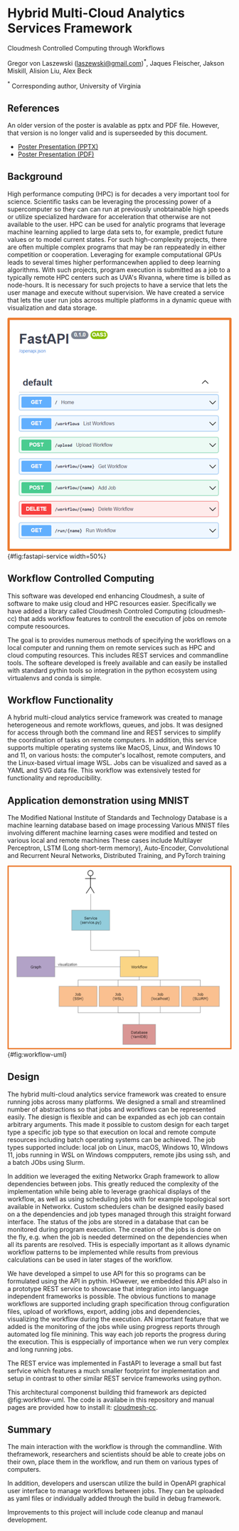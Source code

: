 # Hybrid Multi-Cloud Analytics Services Framework

Cloudmesh Controlled Computing through Workflows

Gregor von Laszewski (laszewski@gmail.com)$^*$,
Jaques Fleischer,
Jakson Miskill,
Alision Liu,
Alex Beck

$^*$ Corresponding author, University of Virginia

## References

An older version of the poster is avalable as pptx and PDF file. However, that version is no longer valid and is superseeded by this document.

* [Poster Presentation (PPTX)](https://github.com/cloudmesh/cloudmesh-cc/raw/main/documents/analytics-service.pptx)
* [Poster Presentation (PDF)](https://github.com/cloudmesh/cloudmesh-cc/raw/main/documents/analytics-service.pdf)

## Background

High performance computing (HPC) is for decades a very important
tool for science. Scientific tasks can be leveraging the processing power of a supercomputer so they can can
run at previously unobtainable high speeds or utilize specialized hardware for acceleration that otherwise are not available to the user. HPC can be used for
analytic programs that leverage  machine learning applied to large data sets to,
for example, predict future values or to model current states. For such
high-complexity projects, there are often multiple complex programs
that may be ran reppeatedly in either competition or cooperation. Leveraging for example computational GPUs
leads to several times higher performancewhen applied to deep
learning algorithms. With such projects, program execution is
submitted as a job to a typically remote HPC centers
such as UVA's Rivanna, where time is billed as node-hours. It is
necessary for such projects to have a service that lets the user
manage and execute without supervision. We have created a service that
lets the user run jobs across multiple platforms in a dynamic queue
with visualization and data storage.

![OpenAPI Description of the REST Interface to the Workflow](images/fastapi-service.png){#fig:fastapi-service width=50%}


## Workflow Controlled Computing

This software was developed end enhancing Cloudmesh, a suite of software to make usig cloud and HPC resources easier. Specifically we have added 
a library called Cloudmesh Controled Computing (cloudmesh-cc) that adds workflow features to controll the execution of jobs on remote compute resoources.

The goal is to provides numerous methods of specifying the workflows on a local computer and running them on remote services such as HPC and cloud computing resources. This includes REST services and commandline tools. The softeare developed is freely available and can easily be installed with standard pythin tools so integration in the python ecosystem using virtualenvs and conda is simple.


## Workflow Functionality

A hybrid multi-cloud analytics service framework was created to manage
heterogeneous and remote workflows, queues, and jobs.  It was designed
for access through both the command line and REST services
to simplify the coordination of tasks on remote computers.  In
addition, this service supports multiple operating systems like MacOS,
Linux, and Windows 10 and 11, on various hosts: the computer's
localhost, remote computers, and the Linux-based virtual image WSL.
Jobs can be visualized and saved as a YAML and SVG data file. This
workflow was extensively tested for functionality and reproducibility.

## Application demonstration using MNIST

The Modified National Institute of Standards and Technology Database
is a machine learning database based on image processing Various MNIST
files involving different machine learning cases were modified and
tested on various local and remote machines These cases include
Multilayer Perceptron, LSTM (Long short-term
memory), Auto-Encoder, Convolutional and Recurrent Neural
Networks, Distributed Training, and PyTorch training

![Design for the workflow.](images/workflow-uml.png){#fig:workflow-uml}

## Design

The hybrid multi-cloud analytics service framework was
created to ensure running jobs across
many platforms. We designed a small and streamlined number of abstractions so that jobs and workflows can be represented easily. The diesign is flexible and can be expanded as ech job can contain arbitrary arguments. This made it possible to custom design for each target type a specific job type so that execution on local and remote compute resources including batch operating systems can be achieved. The job types supported include:
local job on Linux, macOS, Windows 10, WIndows 11, jobs running in WSL on Windows compputers, remote jibs using ssh, and a batch JObs using Slurm.



In addition we leveraged the exiting Networkx Graph framework to allow dependencies between jobs. This greatly reduced the complexity of the implementation while being able to leverage graohical displays of the workflow, as well as using scheduling jobs with for example topological sort available in Networkx. Custom schedulers chan be designed easily based on a the dependencies and job types managed through this straight forward interface. The status of the jobs are stored in a database that can be monitored during program execution. The creation of the jobs is done on the fly, e.g. when the job is needed determined on the dependencies when all its parents are resolved. THis is especially important as it allows dynamic workflow patterns to be implemented while results from previous calculations can be used in later stages of the workflow. 

We have developed a simpel to use API for this so programs can be formulated using the API in pythin. HOwever, we embedded this API also in a prototype REST service to showcase that integration into language independent frameworks is possible. The obvious functions to manage workflows are supported including graph specification throug configuration files, upload of workflows, export, adding jobs and dependencies, visualizing the workflow during the execution. AN important feature that we added is the monitoring of the jobs while using progress reports through automated log file minining. This way each job reports the progress during the execution. This is esppecially of importance when we run very complex and long running jobs.


The REST ervice was implemented in FastAPI to leverage a small but fast serfvice which features a much smaller footprint for implementation and setup in contrast to other similar REST service frameworks using python.

This architectural componenst building thid framework ars depicted  @fig:workflow-uml.
The code is availabe in this repository and manual pages are provided how to install it:
[cloudmesh-cc](https://github.com/cloudmesh/cloudmesh-c).

## Summary

The main interaction with the workflow is through the commandline.
With theframework, researchers and scientists should be able to
create jobs on their own, place them in the workflow, and run them on
various types of computers.

In addition, developers and userscan utilize the build in OpenAPI 
graphical user interface to manage
workflows between jobs. They can be uploaded as yaml files or individually 
added through the build in debug framework.

Improvements to this project will include code cleanup and manaul development.

